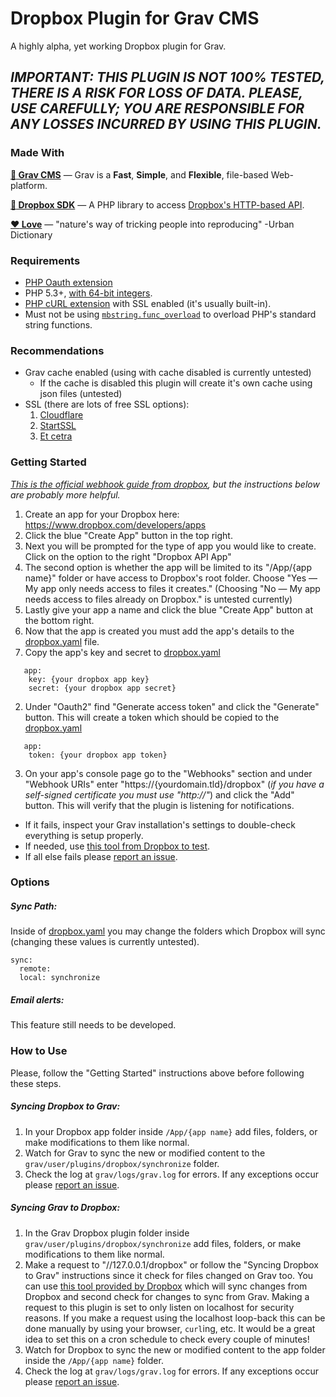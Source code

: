# Dropbox Plugin for Grav CMS
A highly alpha, yet working Dropbox plugin for Grav.

## *IMPORTANT: THIS PLUGIN IS NOT 100% TESTED, THERE IS A RISK FOR LOSS OF DATA. PLEASE, USE CAREFULLY; YOU ARE RESPONSIBLE FOR ANY LOSSES INCURRED BY USING THIS PLUGIN.*

### Made With
[**:space_invader: Grav CMS**](https://github.com/getgrav/grav) &mdash; Grav is a **Fast**, **Simple**, and **Flexible**, file-based Web-platform.

[**:arrows_counterclockwise: Dropbox SDK**](https://github.com/dropbox/dropbox-sdk-php) &mdash; A PHP library to access [Dropbox's HTTP-based API](http://dropbox.com/developers/core/docs).

[**:heart: Love**](https://www.youtube.com/watch?v=HEXWRTEbj1I) &mdash; "nature's way of tricking people into reproducing" -Urban Dictionary

### Requirements
* [PHP Oauth extension](https://secure.php.net/manual/en/oauth.installation.php)
* PHP 5.3+, [with 64-bit integers](http://stackoverflow.com/questions/864058/how-to-have-64-bit-integer-on-php).
* [PHP cURL extension](https://secure.php.net/manual/en/curl.installation.php) with SSL enabled (it's usually built-in).
* Must not be using [`mbstring.func_overload`](http://www.php.net/manual/en/mbstring.overload.php) to overload PHP's standard string functions.

### Recommendations
* Grav cache enabled (using with cache disabled is currently untested)
  * If the cache is disabled this plugin will create it's own cache using json files (untested)
* SSL (there are lots of free SSL options):
  1. [Cloudflare](https://www.cloudflare.com/ssl)
  2. [StartSSL](https://www.startssl.com/)
  3. [Et cetra](https://www.google.com/search?q=free+ssl+certificates)

### Getting Started
*[This is the official webhook guide from dropbox](https://www.dropbox.com/developers/webhooks/tutorial), but the instructions below are probably more helpful.*

1. Create an app for your Dropbox here: https://www.dropbox.com/developers/apps
  1. Click the blue "Create App" button in the top right.
  2. Next you will be prompted for the type of app you would like to create. Click on the option to the right "Dropbox API App"
  3. The second option is whether the app will be limited to its "/App/{app name}" folder or have access to Dropbox's root folder. Choose "Yes &mdash; My app only needs access to files it creates." (Choosing "No &mdash; My app needs access to files already on Dropbox." is untested currently)
  4. Lastly give your app a name and click the blue "Create App" button at the bottom right.
2. Now that the app is created you must add the app's details to the [dropbox.yaml](https://github.com/dfrankland/grav-plugin-dropbox/blob/master/dropbox.yaml) file.
  1. Copy the app's key and secret to [dropbox.yaml](https://github.com/dfrankland/grav-plugin-dropbox/blob/master/dropbox.yaml)
  ```
     app:
      key: {your dropbox app key}
      secret: {your dropbox app secret}
  ```
  2. Under "Oauth2" find "Generate access token" and click the "Generate" button. This will create a token which should be copied to the [dropbox.yaml](https://github.com/dfrankland/grav-plugin-dropbox/blob/master/dropbox.yaml)
  ```
     app:
      token: {your dropbox app token}
  ```
3. On your app's console page go to the "Webhooks" section and under "Webhook URIs" enter "https://{yourdomain.tld}/dropbox" (*if you have a self-signed certificate you must use "http://"*) and click the "Add" button. This will verify that the plugin is listening for notifications.
  * If it fails, inspect your Grav installation's settings to double-check everything is setup properly.
  * If needed, use [this tool from Dropbox to test](https://github.com/dropbox/dropbox_hook).
  * If all else fails please [report an issue](https://github.com/dfrankland/grav-plugin-dropbox/issues/new).

### Options

##### Sync Path:
Inside of [dropbox.yaml](https://github.com/dfrankland/grav-plugin-dropbox/blob/master/dropbox.yaml) you may change the folders which Dropbox will sync (changing these values is currently untested).
```
sync:
  remote:
  local: synchronize
```
##### Email alerts:
This feature still needs to be developed.

### How to Use
Please, follow the "Getting Started" instructions above before following these steps.

##### Syncing Dropbox to Grav:
1. In your Dropbox app folder inside `/App/{app name}` add files, folders, or make modifications to them like normal.
2. Watch for Grav to sync the new or modified content to the `grav/user/plugins/dropbox/synchronize` folder.
3. Check the log at `grav/logs/grav.log` for errors. If any exceptions occur please [report an issue](https://github.com/dfrankland/grav-plugin-dropbox/issues/new).

##### Syncing Grav to Dropbox:
1. In the Grav Dropbox plugin folder inside `grav/user/plugins/dropbox/synchronize` add files, folders, or make modifications to them like normal.
2. Make a request to "//127.0.0.1/dropbox" or follow the "Syncing Dropbox to Grav" instructions since it check for files changed on Grav too. You can use [this tool provided by Dropbox](https://github.com/dropbox/dropbox_hook) which will sync changes from Dropbox and second check for changes to sync from Grav. Making a request to this plugin is set to only listen on localhost for security reasons. If you make a request using the localhost loop-back this can be done manually by using your browser, `curl`ing, etc. It would be a great idea to set this on a cron schedule to check every couple of minutes!
3. Watch for Dropbox to sync the new or modified content to the app folder inside the `/App/{app name}` folder.
4. Check the log at `grav/logs/grav.log` for errors. If any exceptions occur please [report an issue](https://github.com/dfrankland/grav-plugin-dropbox/issues/new).
